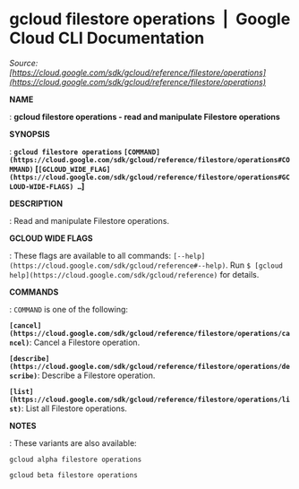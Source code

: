 # gcloud filestore operations  |  Google Cloud CLI Documentation

*Source: [https://cloud.google.com/sdk/gcloud/reference/filestore/operations](https://cloud.google.com/sdk/gcloud/reference/filestore/operations)*

**NAME**

: **gcloud filestore operations - read and manipulate Filestore operations**

**SYNOPSIS**

: **`gcloud filestore operations` `[COMMAND](https://cloud.google.com/sdk/gcloud/reference/filestore/operations#COMMAND)` [`[GCLOUD_WIDE_FLAG](https://cloud.google.com/sdk/gcloud/reference/filestore/operations#GCLOUD-WIDE-FLAGS) …`]**

**DESCRIPTION**

: Read and manipulate Filestore operations.

**GCLOUD WIDE FLAGS**

: These flags are available to all commands: `[--help](https://cloud.google.com/sdk/gcloud/reference#--help)`.
Run `$ [gcloud help](https://cloud.google.com/sdk/gcloud/reference)` for details.

**COMMANDS**

: ``COMMAND`` is one of the following:

**`[cancel](https://cloud.google.com/sdk/gcloud/reference/filestore/operations/cancel)`**:
Cancel a Filestore operation.

**`[describe](https://cloud.google.com/sdk/gcloud/reference/filestore/operations/describe)`**:
Describe a Filestore operation.

**`[list](https://cloud.google.com/sdk/gcloud/reference/filestore/operations/list)`**:
List all Filestore operations.

**NOTES**

: These variants are also available:

```
gcloud alpha filestore operations
```

```
gcloud beta filestore operations
```